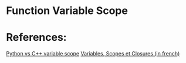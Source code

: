 # Function Variable Scope



# References:
[Python vs C++ variable scope](https://shunsvineyard.info/2021/10/24/python-vs-c-series-variable-scope/)
[Variables, Scopes et Closures (in french)](https://zestedesavoir.com/tutoriels/3163/variables-scopes-et-closures-en-python/)
